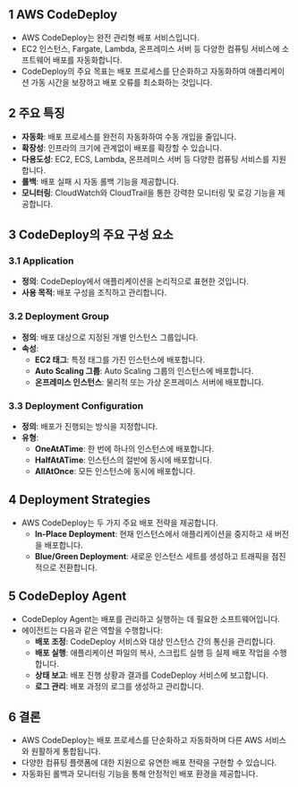 ## 1 AWS CodeDeploy

- AWS CodeDeploy는 완전 관리형 배포 서비스입니다.
- EC2 인스턴스, Fargate, Lambda, 온프레미스 서버 등 다양한 컴퓨팅 서비스에 소프트웨어 배포를 자동화합니다.
- CodeDeploy의 주요 목표는 배포 프로세스를 단순화하고 자동화하여 애플리케이션 가동 시간을 보장하고 배포 오류를 최소화하는 것입니다.

## 2 주요 특징

- **자동화**: 배포 프로세스를 완전히 자동화하여 수동 개입을 줄입니다.
- **확장성**: 인프라의 크기에 관계없이 배포를 확장할 수 있습니다.
- **다용도성**: EC2, ECS, Lambda, 온프레미스 서버 등 다양한 컴퓨팅 서비스를 지원합니다.
- **롤백**: 배포 실패 시 자동 롤백 기능을 제공합니다.
- **모니터링**: CloudWatch와 CloudTrail을 통한 강력한 모니터링 및 로깅 기능을 제공합니다.

## 3 CodeDeploy의 주요 구성 요소

### 3.1 Application

- **정의**: CodeDeploy에서 애플리케이션을 논리적으로 표현한 것입니다.
- **사용 목적**: 배포 구성을 조직하고 관리합니다.

### 3.2 Deployment Group

- **정의**: 배포 대상으로 지정된 개별 인스턴스 그룹입니다.
- **속성**:
	- **EC2 태그**: 특정 태그를 가진 인스턴스에 배포합니다.
	- **Auto Scaling 그룹**: Auto Scaling 그룹의 인스턴스에 배포합니다.
	- **온프레미스 인스턴스**: 물리적 또는 가상 온프레미스 서버에 배포합니다.

### 3.3 Deployment Configuration

- **정의**: 배포가 진행되는 방식을 지정합니다.
- **유형**:
	- **OneAtATime**: 한 번에 하나의 인스턴스에 배포합니다.
	- **HalfAtATime**: 인스턴스의 절반에 동시에 배포합니다.
	- **AllAtOnce**: 모든 인스턴스에 동시에 배포합니다.

## 4 Deployment Strategies

- AWS CodeDeploy는 두 가지 주요 배포 전략을 제공합니다.
	- **In-Place Deployment**: 현재 인스턴스에서 애플리케이션을 중지하고 새 버전을 배포합니다.
	- **Blue/Green Deployment**: 새로운 인스턴스 세트를 생성하고 트래픽을 점진적으로 전환합니다.

## 5 CodeDeploy Agent

- CodeDeploy Agent는 배포를 관리하고 실행하는 데 필요한 소프트웨어입니다.
- 에이전트는 다음과 같은 역할을 수행합니다:
	- **배포 조정**: CodeDeploy 서비스와 대상 인스턴스 간의 통신을 관리합니다.
	- **배포 실행**: 애플리케이션 파일의 복사, 스크립트 실행 등 실제 배포 작업을 수행합니다.
	- **상태 보고**: 배포 진행 상황과 결과를 CodeDeploy 서비스에 보고합니다.
	- **로그 관리**: 배포 과정의 로그를 생성하고 관리합니다.

## 6 결론

- AWS CodeDeploy는 배포 프로세스를 단순화하고 자동화하며 다른 AWS 서비스와 원활하게 통합됩니다.
- 다양한 컴퓨팅 플랫폼에 대한 지원으로 유연한 배포 전략을 구현할 수 있습니다.
- 자동화된 롤백과 모니터링 기능을 통해 안정적인 배포 환경을 제공합니다.